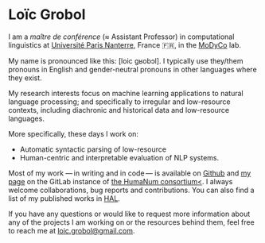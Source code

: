 
<!-- LTeX: language=en-GB -->

**Loïc** Grobol
===============

I am a *maître de conférence* (≈ Assistant Professor) in computational linguistics at [Université
Paris Nanterre](https://parisnanterre.fr), France 🇫🇷, in the [MoDyCo](https://modyco.fr) lab.

My name is pronounced like this: [loic gʁobɔl]. I typically use they/them pronouns in English and
gender-neutral pronouns in other languages where they exist.

My research interests focus on machine learning applications to natural language processing; and
specifically to irregular and low-resource contexts, including diachronic and historical data and
low-resource languages.

More specifically, these days I work on:

- Automatic syntactic parsing of low-resource
- Human-centric and interpretable evaluation of NLP systems.

Most of my work — in writing and in code — is available on [Github](https://github.com/loicgrobol)
and [my page](https://gitlab.huma-num.fr/lgrobol) on the GitLab instance of [the HumaNum
consortium<](http://huma-num.fr). I always welcome collaborations, bug reports and contributions.
You can also find a list of my published works in
[HAL](https://cv.archives-ouvertes.fr/loic-grobol).

If you have any questions or would like to request more information about any of the projects I am
working on or the resources behind them, feel free to reach me at [loic.grobol@gmail.com](mailto:loic.grobol@gmail.com).
